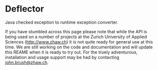 Deflector
=========

Java checked exception to runtime exception converter.

If you have stumbled across this page please note that while the API is being used on a number of projects at the Zurich University of Applied Sciences (http://www.zhaw.ch) it is not quite ready for general use at this time. We are still working on the code and documentation and will update this REAME when it is ready to try out. For the truely adventurous, installation and usage support may be had by contacting john.brush@zhaw.ch.

